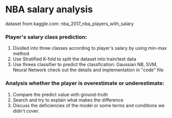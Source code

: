 # NBA salary analysis
dataset from kaggle.com: nba_2017_nba_players_with_salary 
### Player's salary class prediction:
1. Divided into three classes according to player's salary by using min-max method
2. Use Stratified K-fold to split the dataset into train/test data
3. Use threes classifier to predict the classfication: Gaussian NB, SVM, Neural Network
check out the details and implementation in "code" file
### Analysis whether the player is overestimate or underestimate:
1. Compare the predict value with ground-truth 
2. Search and try to explain what makes the difference
3. Discuss the deficiencies of the model or some terms and conditions we didn't cover.   
